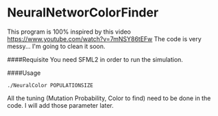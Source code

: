 # NeuralNetworColorFinder
This program is 100% inspired by this video https://www.youtube.com/watch?v=7mNSY86tEFw
The code is very messy... I'm going to clean it soon.


####Requisite
You need SFML2 in order to run the simulation.

####Usage

```
./NeuralColor POPULATIONSIZE
```

All the tuning (Mutation Probability, Color to find) need to be done in the code. I will add those parameter later.
